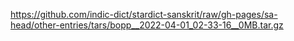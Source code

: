 https://github.com/indic-dict/stardict-sanskrit/raw/gh-pages/sa-head/other-entries/tars/bopp__2022-04-01_02-33-16__0MB.tar.gz  

